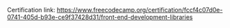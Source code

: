 Certification link: https://www.freecodecamp.org/certification/fccf4c07d0e-0741-405d-b93e-ce9f37428d31/front-end-development-libraries